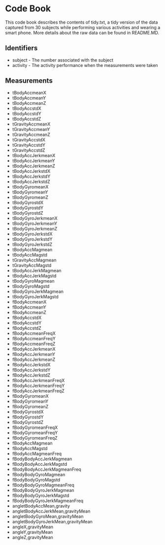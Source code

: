 # Code Book

This code book describes the contents of tidy.txt, a tidy version of the data captured from 30 subjects while performing various activities and wearing a smart phone.  More details about the raw data can be found in README.MD.

## Identifiers
- subject - The number associated with the subject
- activity - The activity performance when the measurements were taken

## Measurements
- tBodyAccmeanX
- tBodyAccmeanY
- tBodyAccmeanZ
- tBodyAccstdX
- tBodyAccstdY
- tBodyAccstdZ
- tGravityAccmeanX
- tGravityAccmeanY
- tGravityAccmeanZ
- tGravityAccstdX
- tGravityAccstdY
- tGravityAccstdZ
- tBodyAccJerkmeanX
- tBodyAccJerkmeanY
- tBodyAccJerkmeanZ
- tBodyAccJerkstdX
- tBodyAccJerkstdY
- tBodyAccJerkstdZ
- tBodyGyromeanX
- tBodyGyromeanY
- tBodyGyromeanZ
- tBodyGyrostdX
- tBodyGyrostdY
- tBodyGyrostdZ
- tBodyGyroJerkmeanX
- tBodyGyroJerkmeanY
- tBodyGyroJerkmeanZ
- tBodyGyroJerkstdX
- tBodyGyroJerkstdY
- tBodyGyroJerkstdZ
- tBodyAccMagmean
- tBodyAccMagstd
- tGravityAccMagmean
- tGravityAccMagstd
- tBodyAccJerkMagmean
- tBodyAccJerkMagstd
- tBodyGyroMagmean
- tBodyGyroMagstd
- tBodyGyroJerkMagmean
- tBodyGyroJerkMagstd
- fBodyAccmeanX
- fBodyAccmeanY
- fBodyAccmeanZ
- fBodyAccstdX
- fBodyAccstdY
- fBodyAccstdZ
- fBodyAccmeanFreqX
- fBodyAccmeanFreqY
- fBodyAccmeanFreqZ
- fBodyAccJerkmeanX
- fBodyAccJerkmeanY
- fBodyAccJerkmeanZ
- fBodyAccJerkstdX
- fBodyAccJerkstdY
- fBodyAccJerkstdZ
- fBodyAccJerkmeanFreqX
- fBodyAccJerkmeanFreqY
- fBodyAccJerkmeanFreqZ
- fBodyGyromeanX
- fBodyGyromeanY
- fBodyGyromeanZ
- fBodyGyrostdX
- fBodyGyrostdY
- fBodyGyrostdZ
- fBodyGyromeanFreqX
- fBodyGyromeanFreqY
- fBodyGyromeanFreqZ
- fBodyAccMagmean
- fBodyAccMagstd
- fBodyAccMagmeanFreq
- fBodyBodyAccJerkMagmean
- fBodyBodyAccJerkMagstd
- fBodyBodyAccJerkMagmeanFreq
- fBodyBodyGyroMagmean
- fBodyBodyGyroMagstd
- fBodyBodyGyroMagmeanFreq
- fBodyBodyGyroJerkMagmean
- fBodyBodyGyroJerkMagstd
- fBodyBodyGyroJerkMagmeanFreq
- angletBodyAccMean,gravity
- angletBodyAccJerkMean,gravityMean
- angletBodyGyroMean,gravityMean
- angletBodyGyroJerkMean,gravityMean
- angleX,gravityMean
- angleY,gravityMean
- angleZ,gravityMean
